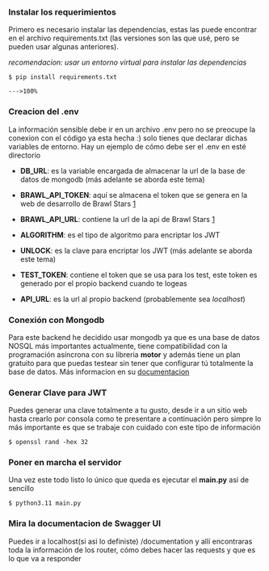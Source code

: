 ### Instalar los requerimientos

Primero es necesario instalar las dependencias, estas las puede encontrar en el archivo requirements.txt (las versiones son las que usé, pero se pueden usar algunas anteriores).

_recomendacion: usar un entorno virtual para instalar las dependencias_

```console
$ pip install requirements.txt

--->100%
```

### Creacion del .env

La información sensible debe ir en un archivo .env pero no se preocupe la conexion con el código ya esta hecha :) solo tienes que declarar dichas variables de entorno. Hay un ejemplo de cómo debe ser el .env en esté directorio

* **DB_URL**: es la variable encargada de almacenar la url de la base de datos de mongodb (más adelante se aborda este tema)

* **BRAWL_API_TOKEN**: aquí se almacena el token que se genera en la web de desarrollo de Brawl Stars [1](developer.brawlstars.com)

* **BRAWL_API_URL**: contiene la url de la api de Brawl Stars [1](developer.brawlstars.com")

* **ALGORITHM**: es el tipo de algoritmo para encriptar los JWT

* **UNLOCK**: es la clave para encriptar los JWT (más adelante se aborda este tema)

* **TEST_TOKEN**: contiene el token que se usa para los test, este token es generado por el propio backend cuando te logeas

* **API_URL**: es la url al propio backend (probablemente sea *localhost*)

### Conexión con Mongodb 

Para este backend he decidido usar mongodb ya que es una base de datos NOSQL más importantes actualmente, tiene compatibilidad con la programación asíncrona con su libreria **motor** y además tiene un plan gratuito para que puedas testear sin tener que configurar tú totalmente la base de datos. Más informacion en su [documentacion](https://www.mongodb.com/docs/)

### Generar Clave para JWT

Puedes generar una clave totalmente a tu gusto, desde ir a un sitio web hasta crearlo por consola como te presentare a continuación pero simpre lo más importante es que se trabaje con cuidado con este tipo de información

```console
$ openssl rand -hex 32
```

### Poner en marcha el servidor

Una vez este todo listo lo único que queda es ejecutar el **main.py** así de sencillo

```console
$ python3.11 main.py
```

### Mira la documentacion de Swagger UI

Puedes ir a localhost(si asi lo definiste) /documentation y allí encontraras toda la información de los router, cómo debes hacer las requests y que es lo que va a responder
